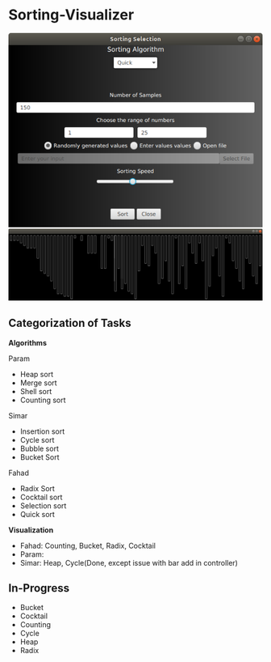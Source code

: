 # Sorting-Visualizer

<div align = "center">
 <img src="src/Screenshot%20from%202020-06-02%2015-27-48.png">
</div>

<div align = "center">
 <img src="src/Screenshot%20from%202020-06-02%2015-32-01.png">
</div>

## Categorization of Tasks

__Algorithms__

Param
* Heap sort
* Merge sort
* Shell sort
* Counting sort

Simar
* Insertion sort
* Cycle sort
* Bubble sort
* Bucket Sort

Fahad
* Radix Sort
* Cocktail sort
* Selection sort
* Quick sort

__Visualization__
* Fahad: Counting, Bucket, Radix, Cocktail
* Param:
* Simar: Heap, Cycle(Done, except issue with bar add in controller)

## In-Progress
* Bucket
* Cocktail
* Counting
* Cycle
* Heap
* Radix
